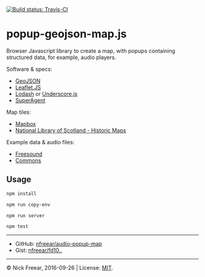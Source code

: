 
[![Build status: Travis-CI][travis-icon]][travis-ci]

# popup-geojson-map.js

Browser Javascript library to create a map, with popups containing structured data,
for example, audio players.

Software & specs:
* [GeoJSON][]
* [Leaflet.JS][]
* [Lodash][] or [Underscore.js][]
* [SuperAgent][]

Map tiles:
* [Mapbox][]
* [National Library of Scotland - Historic Maps][NLS]

Example data & audio files:
* [Freesound][]
* [Commons][]


## Usage

```sh
npm install

npm run copy-env

npm run server

npm test
```


---

* GitHub: [nfreear/audio-popup-map][]
* Gist:   [nfreear/fd10..][gist]

---
&copy; Nick Freear, 2016-09-26 | License: [MIT][].

[MIT]: https://nfreear.mit-license.org "The MIT License | © 2016 Nick Freear"
[travis-icon]: https://travis-ci.org/nfreear/popup-geojson-map.svg
[travis-ci]: https://travis-ci.org/nfreear/popup-geojson-map "Build status – Travis-CI"
[nfreear/audio-popup-map]: https://github.com/nfreear/audio-popup-map
[gist]: https://gist.github.com/nfreear/fd1005a2af7a8166862011b8fcb8a821
[resume]: https://gist.github.com/nfreear/cceecc6e1cabdf8f8f4302aaed10923d "Resume GeoJSON"

[RFC]: https://tools.ietf.org/html/rfc7946 "The GeoJSON Format, August 2016."
[GeoJSON]: http://geojson.org/
[Leaflet.JS]: http://leafletjs.com/examples/geojson.html
[SuperAgent]: https://visionmedia.github.io/superagent/
[Superagent-X]: http://smalljs.org/ajax/superagent/
[Lodash]: https://lodash.com/
[Underscore.js]: http://underscorejs.org/
[Freesound]: http://www.freesound.org/search/?q=metro "Freesound search: 'metro'"
[Commons]: https://commons.wikimedia.org/wiki/Category:Audio_files_of_music
[Mapbox]: https://www.mapbox.com/
[NLS]: http://maps.nls.uk/projects/api/ "National Library of Scotland - Historic Maps API."

[end]: //end
